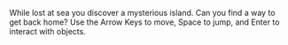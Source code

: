 While lost at sea you discover a mysterious island. Can you find a way to get back home? Use the Arrow Keys to move, Space to jump, and Enter to interact with objects.